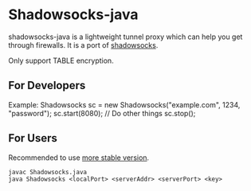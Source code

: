 Shadowsocks-java
===========

shadowsocks-java is a lightweight tunnel proxy which can help you get through
 firewalls. It is a port of [shadowsocks](https://github.com/clowwindy/shadowsocks).
 
Only support TABLE encryption.

For Developers
-----------
Example:
    Shadowsocks sc = new Shadowsocks("example.com", 1234, "password");
    sc.start(8080);
    // Do other things
    sc.stop();

For Users
-----------
Recommended to use [more stable version](https://github.com/clowwindy/shadowsocks/wiki/Ports-and-Clients).

    javac Shadowsocks.java
    java Shadowsocks <localPort> <serverAddr> <serverPort> <key>